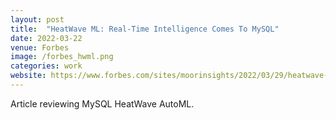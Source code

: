 ```yaml
---
layout: post
title:  "HeatWave ML: Real-Time Intelligence Comes To MySQL"
date: 2022-03-22
venue: Forbes
image: /forbes_hwml.png
categories: work
website: https://www.forbes.com/sites/moorinsights/2022/03/29/heatwave-ml-real-time-intelligence-comes-to-mysql/
---
```

Article reviewing MySQL HeatWave AutoML.